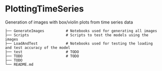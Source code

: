 # PlottingTimeSeries
Generation of images with box/violin plots from time series data

    ├── GenerateImages          # Notebooks used for generating all images
    ├── Scripts                 # Scripts to test the models using the images
    ├── LoadAndTest             # Notebooks used for testing the loading and test accuracy of the model  
    ├── test                    # TODO
    ├── TODO                    # TODO
    ├── TODO
    └── README.md
